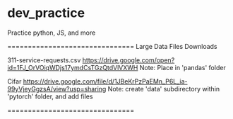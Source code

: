 # dev_practice
Practice python, JS, and more

===============================
Large Data Files Downloads

311-service-requests.csv
https://drive.google.com/open?id=1FJ_OrVOiqWDjs17ymdCsTGzQtdVlVXWH
Note: Place in 'pandas' folder

Cifar
https://drive.google.com/file/d/1JBeKrPzPaEMn_P6L_ia-99yVjeyGgzsA/view?usp=sharing
Note: create 'data' subdirectory within 'pytorch' folder, and add files

===============================